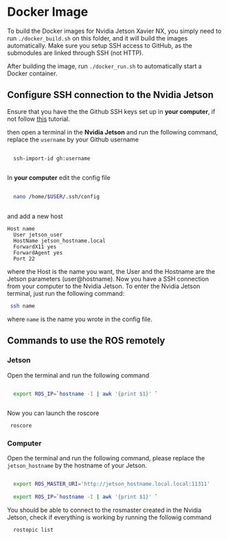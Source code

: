 # Docker Image

To build the Docker images for Nvidia Jetson Xavier NX, you simply need to run `./docker_build.sh` on this folder, and it will build the images automatically. Make sure you setup SSH access to GitHub, as the submodules are linked through SSH (not HTTP).

After building the image, run `./docker_run.sh` to automatically start a Docker container.

## Configure SSH connection to the Nvidia Jetson

Ensure that you have the the Github SSH keys set up in **your computer**, if not follow [this](https://techyarsal.medium.com/how-to-setup-git-the-proper-way-part-2-setting-up-ssh-key-ef745e5e8bfb) tutorial.

then open a terminal in the **Nvidia Jetson** and run the following command, replace the ``username`` by your Github username

```bash
  
  ssh-import-id gh:username
  
```

In **your computer** edit the config file 

```bash
  
  nano /home/$USER/.ssh/config
  
```
and add a new host

```
Host name
  User jetson_user
  HostName jetson_hostname.local
  ForwardX11 yes
  ForwardAgent yes
  Port 22
```
 
where the Host is the name you want, the User and the Hostname are the Jetson parameters (user@hostname). Now you have a SSH connection from your computer to the Nvidia Jetson. To enter the Nvidia Jetson terminal, just run the following command:
 
 ```bash
  ssh name
 ```
where ``name`` is the name you wrote in the config file.



## Commands to use the ROS remotely

### Jetson 

Open the terminal and run the following command

```bash

  export ROS_IP=`hostname -I | awk '{print $1}' `
  
```
Now you can launch the roscore

```bash
 roscore
```


### Computer


Open the terminal and run the following command, please replace the ``jetson_hostname`` by the hostname of your Jetson.

```bash

  export ROS_MASTER_URI='http://jetson_hostname.local.local:11311'
  
  export ROS_IP=`hostname -I | awk '{print $1}' `

```
You should be able to connect to the rosmaster created in the Nvidia Jetson, check if everything is working by running the followig command

```bash
  rostopic list
```
